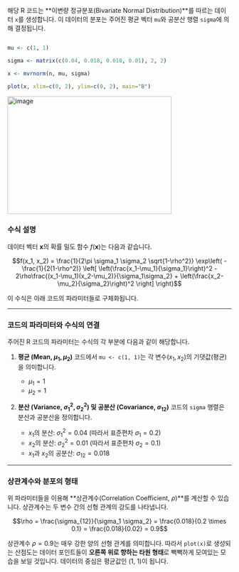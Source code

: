 해당 R 코드는 **이변량 정규분포(Bivariate Normal Distribution)**를 따르는 데이터 `x`를 생성합니다. 
이 데이터의 분포는 주어진 평균 벡터 `mu`와 공분산 행렬 `sigma`에 의해 결정됩니다.


``` R

mu <- c(1, 1)

sigma <- matrix(c(0.04, 0.018, 0.018, 0.01), 2, 2)

x <- mvrnorm(n, mu, sigma)

plot(x, xlim=c(0, 2), ylim=c(0, 2), main="B")

```

<img width="369" height="265" alt="image" src="https://github.com/user-attachments/assets/e1a6f546-8f11-4ec8-9da7-0cc1f6d6bd54" />


### **수식 설명**

데이터 벡터 $\mathbf{x}$의 확률 밀도 함수 $f(\mathbf{x})$는 다음과 같습니다.

$$f(x_1, x_2) = \frac{1}{2\pi \sigma_1 \sigma_2 \sqrt{1-\rho^2}} \exp\left( -\frac{1}{2(1-\rho^2)} \left[ \left(\frac{x_1-\mu_1}{\sigma_1}\right)^2 - 2\rho\frac{(x_1-\mu_1)(x_2-\mu_2)}{\sigma_1\sigma_2} + \left(\frac{x_2-\mu_2}{\sigma_2}\right)^2 \right] \right)$$

이 수식은 아래 코드의 파라미터들로 구체화됩니다.

---

### **코드의 파라미터와 수식의 연결**

주어진 R 코드의 파라미터는 수식의 각 부분에 다음과 같이 해당합니다.

1.  **평균 (Mean, $\mu_1, \mu_2$)**
    코드에서 `mu <- c(1, 1)`는 각 변수($x_1, x_2$)의 기댓값(평균)을 의미합니다.
    * $\mu_1 = 1$
    * $\mu_2 = 1$

2.  **분산 (Variance, $\sigma_1^2, \sigma_2^2$) 및 공분산 (Covariance, $\sigma_{12}$)**
    코드의 `sigma` 행렬은 분산과 공분산을 정의합니다.
    * $x_1$의 분산: $\sigma_1^2 = 0.04$ (따라서 표준편차 $\sigma_1 = 0.2$)
    * $x_2$의 분산: $\sigma_2^2 = 0.01$ (따라서 표준편차 $\sigma_2 = 0.1$)
    * $x_1$과 $x_2$의 공분산: $\sigma_{12} = 0.018$

---

### **상관계수와 분포의 형태**

위 파라미터들을 이용해 **상관계수(Correlation Coefficient, $\rho$)**를 계산할 수 있습니다. 상관계수는 두 변수 간의 선형 관계의 강도를 나타냅니다.

$$\rho = \frac{\sigma_{12}}{\sigma_1 \sigma_2} = \frac{0.018}{0.2 \times 0.1} = \frac{0.018}{0.02} = 0.9$$

상관계수 $\rho=0.9$는 매우 강한 양의 선형 관계를 의미합니다. 따라서 `plot(x)`로 생성되는 산점도는 데이터 포인트들이 **오른쪽 위로 향하는 타원 형태**로 빽빽하게 모여있는 모습을 보일 것입니다. 데이터의 중심은 평균값인 (1, 1)이 됩니다.
